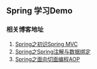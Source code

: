 ## Spring 学习Demo



### 相关博客地址

1. [Spring之初识Spring MVC](https://kevinrocka.github.io/2018/10/22/spring_spring_mvc/)
2. [Spring之Spring注解与数据绑定](https://kevinrocka.github.io/2018/11/03/spring_spring_anno/)
3. [Spring之面向切面编程AOP](https://kevinrocka.github.io/2018/11/08/spring_spring_aop/)